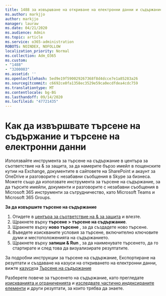 ```yaml
---
title: 1488 за извършване на откриване на електронни данни и съдържание
ms.author: markjjo
author: markjjo
manager: lauraw
ms.date: 04/21/2020
ms.audience: Admin
ms.topic: article
ms.service: o365-administration
ROBOTS: NOINDEX, NOFOLLOW
localization_priority: Normal
ms.collection: Adm_O365
ms.custom:
- "1488"
- "3200003"
ms.assetid: ''
ms.openlocfilehash: 5ed9e19f590029267368f8d4dcce7e1a85283a26
ms.sourcegitcommit: c6692ce0fa1358ec3529e59ca0ecdfdea4cdc759
ms.translationtype: MT
ms.contentlocale: bg-BG
ms.lasthandoff: 09/14/2020
ms.locfileid: "47721435"
---
```

# <a name="how-to-perform-content-searches-and-ediscovery-searches"></a>Как да извършвате търсене на съдържание и търсене на електронни данни

Използвайте инструмента за търсене на съдържание в центъра за съответствие на & за защита, за да намерите бързо имейл в пощенските кутии на Exchange, документите в сайтовете на SharePoint и акаунт за OneDrive и разговорите с незабавни съобщения в Skype за бизнеса. Можете също да използвате инструмента за търсене на съдържание, за да търсите имейли, документи и разговорите с незабавни съобщения в Microsoft 365 инструменти за сътрудничество, като Microsoft Teams и Microsoft 365 Groups.

**За да извършите търсене на съдържание**

1. Отидете в [центъра за съответствие на & за защита](https://protection.office.com) и влезте.
2. Щракнете върху **търсене > търсене на съдържание**.
3. Щракнете върху **ново търсене** , за да създадете ново търсене.
4. Въведете изискваните условия за търсене, включително ключовите думи и местоположенията на съдържанието.  
5. Щракнете върху **запиши & Run** , за да наименувате търсенето, да го стартирате и след това да визуализирате резултатите.

За подробни инструкции за търсене на съдържание, Експортиране на резултати и създаване на казуси на откриването на електронни данни, вижте [казуси](https://docs.microsoft.com/microsoft-365/compliance/ediscovery-cases)за [Търсене на съдържание](https://docs.microsoft.com/microsoft-365/compliance/content-search)

Разберете повече за търсенето на съдържание, като прегледате [изискванията и ограниченията](https://docs.microsoft.com/microsoft-365/compliance/limits-for-content-search) и  [изследвате частично индексираните елементи](https://docs.microsoft.com/microsoft-365/compliance/investigating-partially-indexed-items-in-ediscovery) и други резултати, за които трябва да знаете.